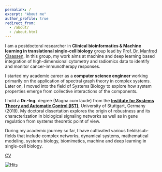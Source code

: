 ```yaml
---
permalink: /
excerpt: "About me"
author_profile: true
redirect_from: 
  - /about/
  - /about.html
---
```


I am a postdoctoral researcher in **Clinical bioinformatics & Machine learning in translational single-cell biology** group lead by [Prof. Dr. Manfred Claassen](https://www.medizin.uni-tuebingen.de/de/das-klinikum/mitarbeiter/profil/2147). In this group, my work aims at machine and deep learning based integration of high-dimensional cytometry and radiomics data to identify and monitor cancer-immunotherapy responses. 

I started my academic career as a **computer science engineer** working primarily on the application of spectral graph theory in complex systems. Later on, I moved into the field of Systems Biology to explore how system properties emerge from collective interactions of the components.

I hold a **Dr.-Ing.** degree (Magna cum laude) from the [**Institute for Systems Theory and Automatic Control (IST)**](https://www.ist.uni-stuttgart.de/), University of Stuttgart, Germany (2019). My doctoral dissertation explores the origin of robustness and its characterization in biological signaling networks as well as in gene regulation from systems theoretic point of view.

During my academic journey so far, I have cultivated various fields/sub-fields that include complex networks, dynamical systems, mathematical modeling, systems biology, biomimetics, machine and deep learning in single-cell biology.


[CV](https://debdaspaul.github.io/files/paul_debdas_updated.pdf)

[![Hits](https://hits.seeyoufarm.com/api/count/incr/badge.svg?url=https%3A%2F%2Fdebdaspaul.github.io&count_bg=%2379C83D&title_bg=%23555555&icon=&icon_color=%23E7E7E7&title=hits&edge_flat=false)](https://hits.seeyoufarm.com)

